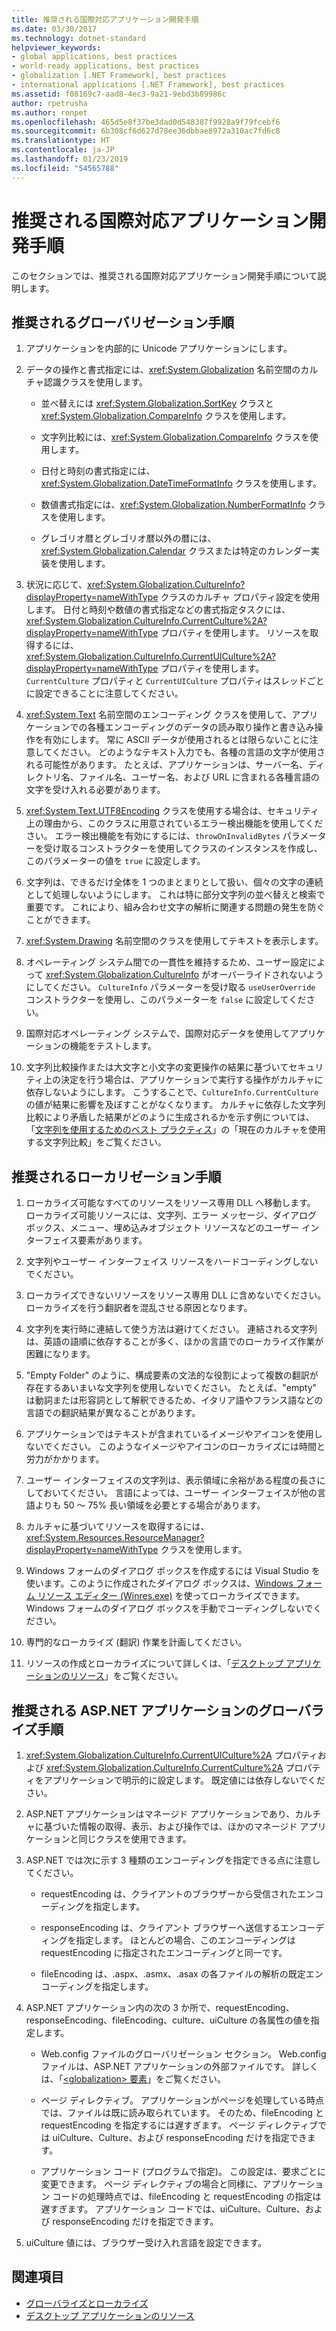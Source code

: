 ```yaml
---
title: 推奨される国際対応アプリケーション開発手順
ms.date: 03/30/2017
ms.technology: dotnet-standard
helpviewer_keywords:
- global applications, best practices
- world-ready applications, best practices
- globalization [.NET Framework], best practices
- international applications [.NET Framework], best practices
ms.assetid: f08169c7-aad8-4ec3-9a21-9ebd3b89986c
author: rpetrusha
ms.author: ronpet
ms.openlocfilehash: 465d5e8f37be3dad0d548387f9928a9f79fcebf6
ms.sourcegitcommit: 6b308cf6d627d78ee36dbbae8972a310ac7fd6c8
ms.translationtype: HT
ms.contentlocale: ja-JP
ms.lasthandoff: 01/23/2019
ms.locfileid: "54565788"
---
```

# <a name="best-practices-for-developing-world-ready-applications"></a>推奨される国際対応アプリケーション開発手順
このセクションでは、推奨される国際対応アプリケーション開発手順について説明します。  
  
## <a name="globalization-best-practices"></a>推奨されるグローバリゼーション手順  
  
1.  アプリケーションを内部的に Unicode アプリケーションにします。  
  
2.  データの操作と書式指定には、<xref:System.Globalization> 名前空間のカルチャ認識クラスを使用します。  
  
    -   並べ替えには <xref:System.Globalization.SortKey> クラスと <xref:System.Globalization.CompareInfo> クラスを使用します。  
  
    -   文字列比較には、<xref:System.Globalization.CompareInfo> クラスを使用します。  
  
    -   日付と時刻の書式指定には、<xref:System.Globalization.DateTimeFormatInfo> クラスを使用します。  
  
    -   数値書式指定には、<xref:System.Globalization.NumberFormatInfo> クラスを使用します。  
  
    -   グレゴリオ暦とグレゴリオ暦以外の暦には、<xref:System.Globalization.Calendar> クラスまたは特定のカレンダー実装を使用します。  
  
3.  状況に応じて、<xref:System.Globalization.CultureInfo?displayProperty=nameWithType> クラスのカルチャ プロパティ設定を使用します。 日付と時刻や数値の書式指定などの書式指定タスクには、<xref:System.Globalization.CultureInfo.CurrentCulture%2A?displayProperty=nameWithType> プロパティを使用します。 リソースを取得するには、<xref:System.Globalization.CultureInfo.CurrentUICulture%2A?displayProperty=nameWithType> プロパティを使用します。 `CurrentCulture` プロパティと `CurrentUICulture` プロパティはスレッドごとに設定できることに注意してください。  
  
4.  <xref:System.Text> 名前空間のエンコーディング クラスを使用して、アプリケーションでの各種エンコーディングのデータの読み取り操作と書き込み操作を有効にします。 常に ASCII データが使用されるとは限らないことに注意してください。 どのようなテキスト入力でも、各種の言語の文字が使用される可能性があります。 たとえば、アプリケーションは、サーバー名、ディレクトリ名、ファイル名、ユーザー名、および URL に含まれる各種言語の文字を受け入れる必要があります。  
  
5.  <xref:System.Text.UTF8Encoding> クラスを使用する場合は、セキュリティ上の理由から、このクラスに用意されているエラー検出機能を使用してください。 エラー検出機能を有効にするには、`throwOnInvalidBytes` パラメーターを受け取るコンストラクターを使用してクラスのインスタンスを作成し、このパラメーターの値を `true` に設定します。  
  
6.  文字列は、できるだけ全体を 1 つのまとまりとして扱い、個々の文字の連続として処理しないようにします。 これは特に部分文字列の並べ替えと検索で重要です。 これにより、組み合わせ文字の解析に関連する問題の発生を防ぐことができます。  
  
7.  <xref:System.Drawing> 名前空間のクラスを使用してテキストを表示します。  
  
8.  オペレーティング システム間での一貫性を維持するため、ユーザー設定によって <xref:System.Globalization.CultureInfo> がオーバーライドされないようにしてください。 `CultureInfo` パラメーターを受け取る `useUserOverride` コンストラクターを使用し、このパラメーターを `false` に設定してください。  
  
9. 国際対応オペレーティング システムで、国際対応データを使用してアプリケーションの機能をテストします。  
  
10. 文字列比較操作または大文字と小文字の変更操作の結果に基づいてセキュリティ上の決定を行う場合は、アプリケーションで実行する操作がカルチャに依存しないようにします。 こうすることで、`CultureInfo.CurrentCulture` の値が結果に影響を及ぼすことがなくなります。 カルチャに依存した文字列比較により矛盾した結果がどのように生成されるかを示す例については、「[文字列を使用するためのベスト プラクティス](../../../docs/standard/base-types/best-practices-strings.md)」の「現在のカルチャを使用する文字列比較」をご覧ください。  
  
## <a name="localization-best-practices"></a>推奨されるローカリゼーション手順  
  
1.  ローカライズ可能なすべてのリソースをリソース専用 DLL へ移動します。 ローカライズ可能リソースには、文字列、エラー メッセージ、ダイアログ ボックス、メニュー、埋め込みオブジェクト リソースなどのユーザー インターフェイス要素があります。  
  
2.  文字列やユーザー インターフェイス リソースをハードコーディングしないでください。  
  
3.  ローカライズできないリソースをリソース専用 DLL に含めないでください。 ローカライズを行う翻訳者を混乱させる原因となります。  
  
4.  文字列を実行時に連結して使う方法は避けてください。 連結される文字列は、英語の語順に依存することが多く、ほかの言語でのローカライズ作業が困難になります。  
  
5.  "Empty Folder" のように、構成要素の文法的な役割によって複数の翻訳が存在するあいまいな文字列を使用しないでください。 たとえば、"empty" は動詞または形容詞として解釈できるため、イタリア語やフランス語などの言語での翻訳結果が異なることがあります。  
  
6.  アプリケーションではテキストが含まれているイメージやアイコンを使用しないでください。 このようなイメージやアイコンのローカライズには時間と労力がかかります。  
  
7.  ユーザー インターフェイスの文字列は、表示領域に余裕がある程度の長さにしておいてください。 言語によっては、ユーザー インターフェイスが他の言語よりも 50 ～ 75% 長い領域を必要とする場合があります。  
  
8.  カルチャに基づいてリソースを取得するには、<xref:System.Resources.ResourceManager?displayProperty=nameWithType> クラスを使用します。  
  
9. Windows フォームのダイアログ ボックスを作成するには Visual Studio を使います。このように作成されたダイアログ ボックスは、[Windows フォーム リソース エディター (Winres.exe)](../../../docs/framework/tools/winres-exe-windows-forms-resource-editor.md) を使ってローカライズできます。 Windows フォームのダイアログ ボックスを手動でコーディングしないでください。  
  
10. 専門的なローカライズ (翻訳) 作業を計画してください。  
  
11. リソースの作成とローカライズについて詳しくは、「[デスクトップ アプリケーションのリソース](../../../docs/framework/resources/index.md)」をご覧ください。  
  
## <a name="globalization-best-practices-for-aspnet-applications"></a>推奨される ASP.NET アプリケーションのグローバライズ手順  
  
1.  <xref:System.Globalization.CultureInfo.CurrentUICulture%2A> プロパティおよび <xref:System.Globalization.CultureInfo.CurrentCulture%2A> プロパティをアプリケーションで明示的に設定します。 既定値には依存しないでください。  
  
2.  ASP.NET アプリケーションはマネージド アプリケーションであり、カルチャに基づいた情報の取得、表示、および操作では、ほかのマネージド アプリケーションと同じクラスを使用できます。  
  
3.  ASP.NET では次に示す 3 種類のエンコーディングを指定できる点に注意してください。  
  
    -   requestEncoding は、クライアントのブラウザーから受信されたエンコーディングを指定します。  
  
    -   responseEncoding は、クライアント ブラウザーへ送信するエンコーディングを指定します。 ほとんどの場合、このエンコーディングは requestEncoding に指定されたエンコーディングと同一です。  
  
    -   fileEncoding は、.aspx、.asmx、.asax の各ファイルの解析の既定エンコーディングを指定します。  
  
4.  ASP.NET アプリケーション内の次の 3 か所で、requestEncoding、responseEncoding、fileEncoding、culture、uiCulture の各属性の値を指定します。  
  
    -   Web.config ファイルのグローバリゼーション セクション。 Web.config ファイルは、ASP.NET アプリケーションの外部ファイルです。 詳しくは、「[\<globalization> 要素](https://msdn.microsoft.com/library/e2dffc8e-ebd2-439b-a2fd-e3ac5e620da7)」をご覧ください。  
  
    -   ページ ディレクティブ。 アプリケーションがページを処理している時点では、ファイルは既に読み取られています。 そのため、fileEncoding と requestEncoding を指定するには遅すぎます。 ページ ディレクティブでは uiCulture、Culture、および responseEncoding だけを指定できます。  
  
    -   アプリケーション コード (プログラムで指定)。 この設定は、要求ごとに変更できます。 ページ ディレクティブの場合と同様に、アプリケーション コードの処理時点では、fileEncoding と requestEncoding の指定は遅すぎます。 アプリケーション コードでは、uiCulture、Culture、および responseEncoding だけを指定できます。  
  
5.  uiCulture 値には、ブラウザー受け入れ言語を設定できます。  
  
## <a name="see-also"></a>関連項目

- [グローバライズとローカライズ](../../../docs/standard/globalization-localization/index.md)
- [デスクトップ アプリケーションのリソース](../../../docs/framework/resources/index.md)
